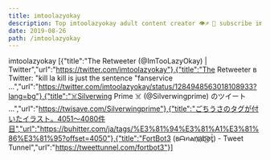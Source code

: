 ```yaml
---
title: imtoolazyokay
description: Top imtoolazyokay adult content creator 👁♐️ 👑 subscribe imtoolazyokay to my porn site below IG imtoolazyokay
date: 2019-08-26
path: /imtoolazyokay
---
```


imtoolazyokay
[{"title":"The Retweeter (@ImTooLazyOkay) | Twitter","url":"https://twitter.com/imtoolazyokay"},{"title":"The Retweeter в Twitter: \"kill la kill is just the sentence \"fanservice ...","url":"https://twitter.com/imtoolazyokay/status/1284948563018108933?lang=bg"},{"title":"‍☠️Silverwing Prime  ‍☠️ (@Silverwingprime) のツイート ...","url":"https://twisave.com/Silverwingprime"},{"title":"ごちうさのタグが付いたイラスト。4051〜4080件目","url":"https://buhitter.com/ja/tags/%E3%81%94%E3%81%A1%E3%81%86%E3%81%95?offset=4050"},{"title":"FortBot3 (ʙᗩꪀልn҉a҈b͜͡o̸t̥ͦ) - Tweet Tunnel","url":"https://tweettunnel.com/fortbot3"}]

